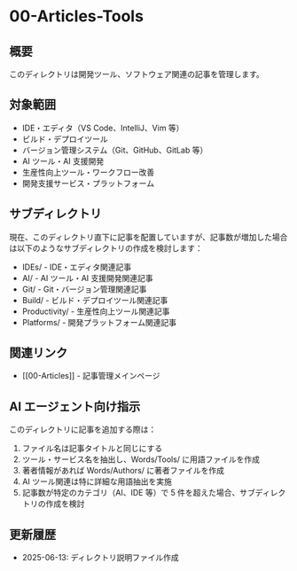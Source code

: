 # 00-Articles-Tools

## 概要

このディレクトリは開発ツール、ソフトウェア関連の記事を管理します。

## 対象範囲

- IDE・エディタ（VS Code、IntelliJ、Vim 等）
- ビルド・デプロイツール
- バージョン管理システム（Git、GitHub、GitLab 等）
- AI ツール・AI 支援開発
- 生産性向上ツール・ワークフロー改善
- 開発支援サービス・プラットフォーム

## サブディレクトリ

現在、このディレクトリ直下に記事を配置していますが、記事数が増加した場合は以下のようなサブディレクトリの作成を検討します：

- IDEs/ - IDE・エディタ関連記事
- AI/ - AI ツール・AI 支援開発関連記事
- Git/ - Git・バージョン管理関連記事
- Build/ - ビルド・デプロイツール関連記事
- Productivity/ - 生産性向上ツール関連記事
- Platforms/ - 開発プラットフォーム関連記事

## 関連リンク

- [[00-Articles]] - 記事管理メインページ

## AI エージェント向け指示

このディレクトリに記事を追加する際は：

1. ファイル名は記事タイトルと同じにする
2. ツール・サービス名を抽出し、Words/Tools/ に用語ファイルを作成
3. 著者情報があれば Words/Authors/ に著者ファイルを作成
4. AI ツール関連は特に詳細な用語抽出を実施
5. 記事数が特定のカテゴリ（AI、IDE 等）で 5 件を超えた場合、サブディレクトリの作成を検討

## 更新履歴

- 2025-06-13: ディレクトリ説明ファイル作成
